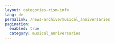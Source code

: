 ```yaml
---
layout: categories-rism-info
lang: de
permalink: /news-archive/musical_anniversaries
pagination: 
  enabled: true
  category: musical_anniversaries
---
```

